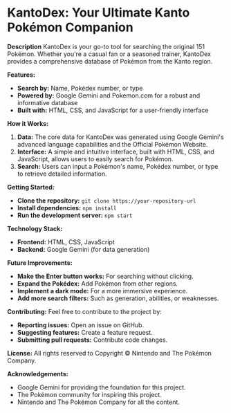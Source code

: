 # KantoDex: Your Ultimate Kanto Pokémon Companion

**Description**
KantoDex is your go-to tool for searching the original 151 Pokémon. Whether you're a casual fan or a seasoned trainer, KantoDex provides a comprehensive database of Pokémon from the Kanto region.

**Features:**
* **Search by:** Name, Pokédex number, or type
* **Powered by:** Google Gemini and Pokemon.com for a robust and informative database
* **Built with:** HTML, CSS, and JavaScript for a user-friendly interface

**How it Works:**
1. **Data:** The core data for KantoDex was generated using Google Gemini's advanced language capabilities and the Official Pokémon Website.
2. **Interface:** A simple and intuitive interface, built with HTML, CSS, and JavaScript, allows users to easily search for Pokémon.
3. **Search:** Users can input a Pokémon's name, Pokédex number, or type to retrieve detailed information.

**Getting Started:**
* **Clone the repository:** `git clone https://your-repository-url`
* **Install dependencies:** `npm install`
* **Run the development server:** `npm start`

**Technology Stack:**
* **Frontend:** HTML, CSS, JavaScript
* **Backend:** Google Gemini (for data generation)

**Future Improvements:**
* **Make the Enter button works:** For searching without clicking.
* **Expand the Pokédex:** Add Pokémon from other regions.
* **Implement a dark mode:** For a more immersive experience.
* **Add more search filters:** Such as generation, abilities, or weaknesses.

**Contributing:**
Feel free to contribute to the project by:
* **Reporting issues:** Open an issue on GitHub.
* **Suggesting features:** Create a feature request.
* **Submitting pull requests:** Contribute code changes.

**License:**
 All rights reserved to Copyright © Nintendo and The Pokémon Company.

**Acknowledgements:**
* Google Gemini for providing the foundation for this project.
* The Pokémon community for inspiring this project.
* Nintendo and The Pokémon Company for all the content.

<!-- **Screenshots:**
[Insert screenshots of your KantoDex here]

<!-- **API Usage:**
[If applicable, explain how to use your API here] -->

<!-- **Deployment:**
[Provide instructions for deploying your project]

**Testing:**
[Describe your testing process]

**Performance Optimization:**
[Discuss any performance optimizations you've implemented] -->